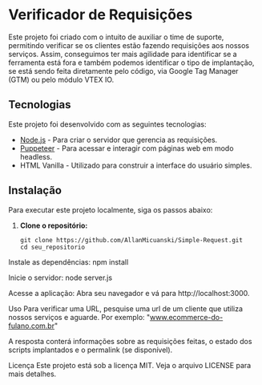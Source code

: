 # Verificador de Requisições

Este projeto foi criado com o intuito de auxiliar o time de suporte, permitindo verificar se os clientes estão fazendo requisições aos nossos serviços. Assim, conseguimos ter mais agilidade para identificar se a ferramenta está fora e também podemos identificar o tipo de implantação, se está sendo feita diretamente pelo código, via Google Tag Manager (GTM) ou pelo módulo VTEX IO.

## Tecnologias

Este projeto foi desenvolvido com as seguintes tecnologias:

- [Node.js](https://nodejs.org/) - Para criar o servidor que gerencia as requisições.
- [Puppeteer](https://pptr.dev/) - Para acessar e interagir com páginas web em modo headless.
- HTML Vanilla - Utilizado para construir a interface do usuário simples.

## Instalação

Para executar este projeto localmente, siga os passos abaixo:

1. **Clone o repositório:**
   ```
   git clone https://github.com/AllanMicuanski/Simple-Request.git
   cd seu_repositorio

Instale as dependências:
npm install

Inicie o servidor:
node server.js

Acesse a aplicação: Abra seu navegador e vá para http://localhost:3000.

Uso
Para verificar uma URL, pesquise uma url de um cliente que utiliza nossos serviços e aguarde. Por exemplo:
"www.ecommerce-do-fulano.com.br"

A resposta conterá informações sobre as requisições feitas, o estado dos scripts implantados e o permalink (se disponível).

Licença
Este projeto está sob a licença MIT. Veja o arquivo LICENSE para mais detalhes.
